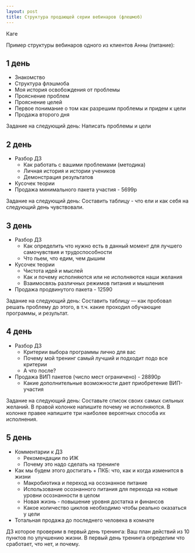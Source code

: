 ```yaml
---
layout: post
title: Структура продающей серии вебинаров (флешмоб)
---
```


Каге

Пример структуры вебинаров одного из клиентов Анны (питание): 

## 1 день

- Знакомство
- Структура флэшмоба
- Моя история освобождения от проблемы
- Прояснение проблем
- Прояснение целей
- Первое понимание о том как разрешим проблемы и придем к цели
- Продажа второго дня

Задание на следующий день: Написать проблемы и цели

## 2 день

- Разбор ДЗ
  + Как работать с вашими проблемами (методика)
  + Личная история и истории учеников
  + Демонстрация результатов
- Кусочек теории
- Продажа минимального пакета участия - 5699р

Задание на следующий день: Составить таблицу - что ели и как себя на следующий день чувствовали.

## 3 день

- Разбор ДЗ
  + Как определить что нужно есть в данный момент для лучшего самочувствия и трудоспособности
  + Что пьем, что едим, чем дышим
- Кусочек теории
  + Чистота идей и мыслей
  + Как и почему исполняются или не исполняются наши желания
  + Взаимосвязь различных режимов питания и мышления
- Продажа продвинутого пакета - 12590

Задание на следующий день: Составить таблицу — как пробовал решать проблему до этого, в т.ч. какие проходил обучающие программы, и результат.

## 4 день

- Разбор ДЗ
  + Критерии выбора программы лично для вас
  + Почему мой тренинг самый лучший и подходит подо все критерии
  + А что после?
- Продажа ВИП пакетов (число мест ограничено) - 28890р
  + Какие дополнительные возможности дает приобретение ВИП-участия

Задание на следующий день: Составьте список своих самых сильных желаний. В правой колонке напишите почему не исполняются. В колонке правее напишите три наиболее вероятных способа их исполнения.

## 5 день

- Комментарии к ДЗ
  + Рекомендации по ИЖ
  + Почему это надо сделать на тренинге
- Как мы будем этого достигать + ПКБ: что, как и когда изменится в жизни
  + Макробиотика и переход на осознанное питание
  + Использование осознанного питания для перехода на новые уровни осознанности в целом
  + Новая жизнь - повышение уровня достатка и финансов
  + Какое количество циклов необходимо чтобы реально оказаться у цели
- Тотальная продажа до последнего человека в комнате

ДЗ которое проверим в первый день тренинга: Ваш план действий из 10 пунктов по улучшению жизни. В первый день тренинга определим что сработает, что нет, и почему.